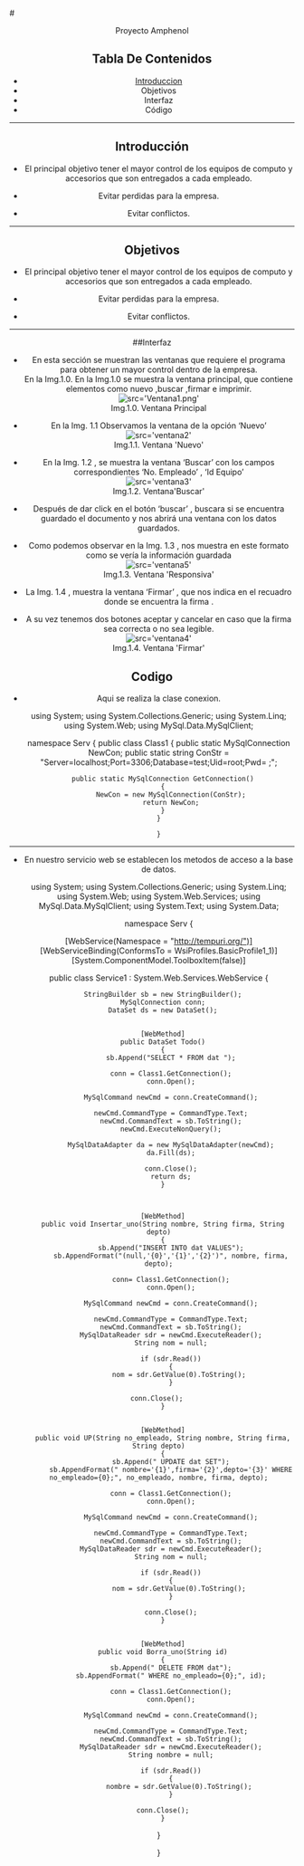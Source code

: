 
#<Center>Proyecto Amphenol


## Tabla De Contenidos
- [Introduccion](http://github.com/Lobo10/proyecto_Amph/blob/master/DocumentacionMD.md)
- Objetivos
- Interfaz
- Código

- - -

## Introducción
- El principal objetivo tener el mayor control de los equipos de computo y accesorios que son entregados a cada empleado.

+ Evitar perdidas para la empresa.


* Evitar conflictos.

- - -

## Objetivos
- El principal objetivo tener el mayor control de los equipos de computo y accesorios que son entregados a cada empleado.

- Evitar perdidas para la empresa.

- Evitar conflictos.

- - -
##Interfaz
- En esta sección se muestran las ventanas que requiere el programa para obtener un mayor control dentro de la empresa.<br>
En la Img.1.0. En la Img.1.0 se muestra la ventana principal, que contiene elementos como nuevo ,buscar ,firmar e imprimir.<br>
![src='Ventana1.png'](https://github.com/Lobo10/proyecto_Amph/blob/master/ventana1.png)<br>
Img.1.0. Ventana Principal<br>

- En la Img. 1.1 Observamos la ventana de la opción ‘Nuevo’<br>
![src='ventana2'](https://github.com/Lobo10/proyecto_Amph/blob/master/Ventana2.png)<br>
Img.1.1. Ventana 'Nuevo'<br>
- En la Img. 1.2 , se muestra la ventana ‘Buscar’ con los campos correspondientes ‘No. Empleado’ , ‘Id Equipo’ <br>![src='ventana3'](https://github.com/Lobo10/proyecto_Amph/blob/master/ventana3.png)<br>
Img.1.2. Ventana'Buscar'
- Después de dar click en el botón ‘buscar’ , buscara si se encuentra guardado el documento y nos abrirá una ventana con los datos guardados.

- Como podemos observar en la Img. 1.3 , nos muestra en este formato como se vería la información guardada<br>
![src='ventana5'](https://github.com/Lobo10/proyecto_Amph/blob/master/ventana5.png)<br>
Img.1.3. Ventana 'Responsiva'<br>
- La Img. 1.4 , muestra la ventana ‘Firmar’ , que nos indica en el recuadro donde se encuentra la firma .

- A su vez tenemos dos botones aceptar y cancelar en caso que la firma sea correcta o no sea legible. <br>
![src='ventana4'](https://github.com/Lobo10/proyecto_Amph/blob/master/ventana4.png)<br>
Img.1.4. Ventana 'Firmar'<br>

## Codigo
- Aqui se realiza la clase conexion.


	using System;
    using System.Collections.Generic;
	using System.Linq;
	using System.Web;
	using MySql.Data.MySqlClient;

	namespace Serv
	{
     public class Class1
     {
        public static MySqlConnection NewCon;
        public static string ConStr =  "Server=localhost;Port=3306;Database=test;Uid=root;Pwd= ;";

        public static MySqlConnection GetConnection()
        {
            NewCon = new MySqlConnection(ConStr);
            return NewCon;
        }
      }

      }

- - -
- En nuestro servicio web se establecen los metodos de  acceso a la base de datos.


	using System;
	using System.Collections.Generic;
	using System.Linq;
	using System.Web;
	using System.Web.Services;
	using MySql.Data.MySqlClient;
	using System.Text;
	using System.Data;

	namespace Serv
	{

    [WebService(Namespace = "http://tempuri.org/")]
    [WebServiceBinding(ConformsTo = WsiProfiles.BasicProfile1_1)]
    [System.ComponentModel.ToolboxItem(false)]

    public class Service1 : System.Web.Services.WebService
    {

        StringBuilder sb = new StringBuilder();
        MySqlConnection conn;
        DataSet ds = new DataSet();
    
    
        [WebMethod]
        public DataSet Todo()
        {
            sb.Append("SELECT * FROM dat ");
            
            conn = Class1.GetConnection();
            conn.Open();

            MySqlCommand newCmd = conn.CreateCommand();

            newCmd.CommandType = CommandType.Text;
            newCmd.CommandText = sb.ToString();
            newCmd.ExecuteNonQuery();

            MySqlDataAdapter da = new MySqlDataAdapter(newCmd);
            da.Fill(ds);

            conn.Close();
            return ds;
        }



        [WebMethod]
        public void Insertar_uno(String nombre, String firma, String depto)
        {
            sb.Append("INSERT INTO dat VALUES");
            sb.AppendFormat("(null,'{0}','{1}','{2}')", nombre, firma, depto);

            conn= Class1.GetConnection();
            conn.Open();

            MySqlCommand newCmd = conn.CreateCommand();

            newCmd.CommandType = CommandType.Text;
            newCmd.CommandText = sb.ToString();
            MySqlDataReader sdr = newCmd.ExecuteReader();
            String nom = null;

            if (sdr.Read())
            {
                nom = sdr.GetValue(0).ToString();
            }

            conn.Close();       
        }


        [WebMethod]
        public void UP(String no_empleado, String nombre, String firma, String depto)
        {
            sb.Append(" UPDATE dat SET");
            sb.AppendFormat(" nombre='{1}',firma='{2}',depto='{3}' WHERE no_empleado={0};", no_empleado, nombre, firma, depto);

            conn = Class1.GetConnection();
            conn.Open();

            MySqlCommand newCmd = conn.CreateCommand();

            newCmd.CommandType = CommandType.Text;
            newCmd.CommandText = sb.ToString();
            MySqlDataReader sdr = newCmd.ExecuteReader();
            String nom = null;

            if (sdr.Read())
            {
                nom = sdr.GetValue(0).ToString();
            }

            conn.Close();
        }


        [WebMethod]
        public void Borra_uno(String id)
        {
            sb.Append(" DELETE FROM dat");
            sb.AppendFormat(" WHERE no_empleado={0};", id);

            conn = Class1.GetConnection();
            conn.Open();

            MySqlCommand newCmd = conn.CreateCommand();

            newCmd.CommandType = CommandType.Text;
            newCmd.CommandText = sb.ToString();
            MySqlDataReader sdr = newCmd.ExecuteReader();
            String nombre = null;

            if (sdr.Read())
            {
                nombre = sdr.GetValue(0).ToString();
            }

            conn.Close();    
        }
            
     }

    }










